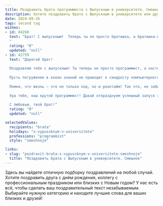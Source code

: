 ```yaml
---
title: Поздравить брата программиста с Выпускным в университете. Смешное
description: Хотите поздравить брата с Выпускным в университете или другим праздником? Наш ИИ создаст незабываемое поздравление, а вы обязательно выделитесь среди других.  
date: 2024-09-26
tags: second tag
wishes:
- id: 84280
  text: "Брат! С выпускным!  Теперь ты не просто братишка, а братишка-программист!  Надеюсь, твои навыки дебаггинга жизни будут так же эффективны, как и дебаггинг кода.  Пусть твоя зарплата будет настолько высокой, что тебе не придётся больше писать код за еду (ну, разве что за очень-очень вкусную еду)!  Поздравляю с окончанием университета и началом карьеры, которая, я уверен, будет полна багов… но таких классных, что их захочется ловить снова и снова!
  "
  rating: "0"
  updated: "null"
- id: 42759
  text: "Дорогой брат!
  
  Поздравляю тебя с выпускным! Ты теперь не просто программист, а настоящий маг, способный превращать кофе в код и задачи в решения! Желаю, чтобы все баги обходили тебя стороной, а в реальной жизни все происходило так же гладко, как компиляция без ошибок.
  
  Пусть погружение в океан знаний не приводит к синдросту компьютерного беспокойства, и памятка о \"девяти утра на паре\" не превратится в легенду о \"мудром портфеле\"! Желаю, чтобы твои алгоритмы счастья всегда работали без зависаний, а в жизни было больше приятных фреймов, чем критических сисов.
  
  Помни, что жизнь – это не только код, но и реалтайм! Так что, не забывай компилировать радость и деплоить любовь! Пусть впереди ждёт много интересных проектов и весёлых заданий.
  
  Ура тебе, наш крутой программист! Давай отпразднуем успешный запуск этой крутой версии тебя! 🚀
  
  С любовью, твой брат!"
  rating: "0"
  updated: "null"

selectedValues:
  recipients: "brata"
  holidays: "s-vypussknym-v-universitete"
  professions: "programmist"
  style: "smeshnoje"

links:
- slug: "pozdravit-brata-s-vypussknym-v-universitete-smeshnoje"
  title: "Поздравить брата с Выпускным в университете. Смешное"
---
```


Здесь вы найдете отличную подборку поздравлений на любой случай.
Хотите поздравить друга с днём рождения, коллегу с профессиональным праздником или близких с Новым годом? У нас есть всё, чтобы сделать ваш поздравительный текст незабываемым. Выбирайте нужную категорию и находите лучшие слова для ваших близких и друзей!

